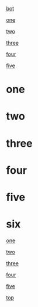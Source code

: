 <a id="top" > </a>
[bot](#bottom)

[one](#one)

[two](#two)

[three](#three)

[four](#four)

[five](#five)


# one

# two

# three

# four

# five

# six



[one](#one)

[two](#two)

[three](#three)

[four](#four)

[five](#five)

[top](#top)
<a id="bottom" > </a>